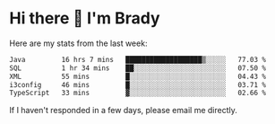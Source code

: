 # Hi there 👋 I'm Brady

Here are my stats from the last week:
<!--START_SECTION:waka-->

```txt
Java         16 hrs 7 mins   ███████████████████▒░░░░░   77.03 %
SQL          1 hr 34 mins    ██░░░░░░░░░░░░░░░░░░░░░░░   07.50 %
XML          55 mins         █░░░░░░░░░░░░░░░░░░░░░░░░   04.43 %
i3config     46 mins         █░░░░░░░░░░░░░░░░░░░░░░░░   03.71 %
TypeScript   33 mins         ▓░░░░░░░░░░░░░░░░░░░░░░░░   02.66 %
```

<!--END_SECTION:waka-->

If I haven't responded in a few days, please email me directly. 
